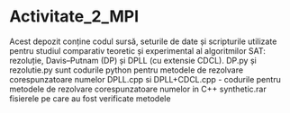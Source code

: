 # Activitate_2_MPI
Acest depozit conține codul sursă, seturile de date și scripturile utilizate pentru studiul comparativ teoretic și experimental al algoritmilor SAT: rezoluție, Davis–Putnam (DP) și DPLL (cu extensie CDCL).
DP.py și rezolutie.py sunt codurile python pentru metodele de rezolvare corespunzatoare numelor
DPLL.cpp si DPLL+CDCL.cpp - codurile pentru metodele de rezolvare corespunzatoare numelor in C++
synthetic.rar fisierele pe care au fost verificate metodele

